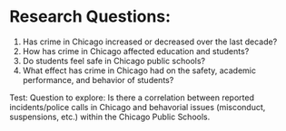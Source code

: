 
# Research Questions:

  1. Has crime in Chicago increased or decreased over the last decade?
  2. How has crime in Chicago affected education and students?
  3. Do students feel safe in Chicago public schools?
  4. What effect has crime in Chicago had on the safety, academic performance, and behavior of students?
  
Test:  Question to explore:  Is there a correlation between reported incidents/police calls in Chicago and behavorial issues (misconduct, suspensions, etc.) within the Chicago Public Schools.

